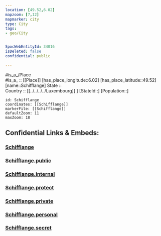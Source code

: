 ```yaml
---
location: [49.52,6.02] 
mapzoom: [7,12] 
mapmarker: city 
type: City
tags:
- geo/City


SpocWebEntityId: 34016
isDeleted: false
confidential: public

---
```

#is_a_/Place  
#is_a_ :: [[Place]] 
[has_place_longitude::6.02] 
[has_place_latitude::49.52] 
[name::Schifflange] 
State ::  
Country :: [[../../../../Luxembourg]] ] 
[StateId::] 
[Population::] 



```leaflet
id: Schifflange
coordinates: [[Schifflange]] 
markerFile: [[Schifflange]] 
defaultZoom: 11 
maxZoom: 18
```


## Confidential Links & Embeds: 

### [Schifflange](/_Standards/Earth/Continent/Europe/Europe~West/Luxembourg/City/Schifflange.md) 

### [Schifflange.public](/_public/Earth/Continent/Europe/Europe~West/Luxembourg/City/Schifflange.public.md) 

### [Schifflange.internal](/_internal/Earth/Continent/Europe/Europe~West/Luxembourg/City/Schifflange.internal.md) 

### [Schifflange.protect](/_protect/Earth/Continent/Europe/Europe~West/Luxembourg/City/Schifflange.protect.md) 

### [Schifflange.private](/_private/Earth/Continent/Europe/Europe~West/Luxembourg/City/Schifflange.private.md) 

### [Schifflange.personal](/_personal/Earth/Continent/Europe/Europe~West/Luxembourg/City/Schifflange.personal.md) 

### [Schifflange.secret](/_secret/Earth/Continent/Europe/Europe~West/Luxembourg/City/Schifflange.secret.md)

